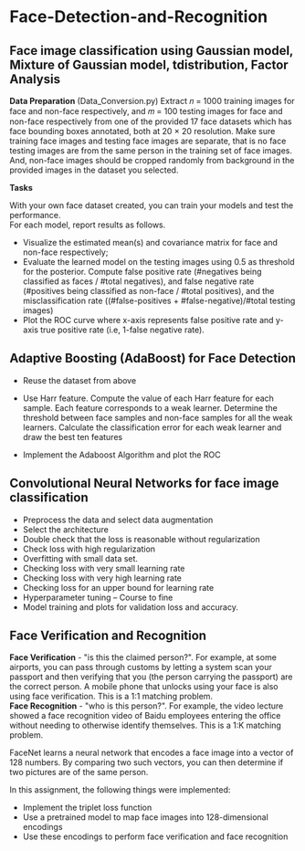 # Face-Detection-and-Recognition

## Face image classification using Gaussian model, Mixture of Gaussian model, tdistribution, Factor Analysis

__Data Preparation__  (Data_Conversion.py)
Extract 𝑛 = 1000 training images for face and non-face respectively, and 𝑚 = 100 testing images for face and non-face respectively from one of the provided 17 face datasets which has face bounding boxes
annotated, both at 20 × 20 resolution. Make sure training face images and testing face images are separate, that is no face testing images are from the same person in the training set of face
images. And, non-face images should be cropped randomly from background in the provided images in the dataset you selected.

__Tasks__  

With your own face dataset created, you can train your models and test the performance.  
For each model, report results as follows.  
* Visualize the estimated mean(s) and covariance matrix for face and non-face
respectively; 
* Evaluate the learned model on the testing images using 0.5 as threshold for the posterior.
Compute false positive rate (#negatives being classified as faces / #total negatives), and
false negative rate (#positives being classified as non-face / #total positives), and the
misclassification rate ((#false-positives + #false-negative)/#total testing images)
* Plot the ROC curve where x-axis represents false positive rate and y-axis true positive
rate (i.e, 1-false negative rate). 

## Adaptive Boosting (AdaBoost) for Face Detection
  
* Reuse the dataset from above  

* Use Harr feature. Compute the value of each Harr feature for each sample. Each feature corresponds to a weak learner. Determine the threshold between face samples and non-face samples for all the weak learners.
Calculate the classification error for each weak learner and draw the best ten features  

* Implement the Adaboost Algorithm and plot the ROC

## Convolutional Neural Networks for face image classification

* Preprocess the data and select data augmentation
* Select the architecture
* Double check that the loss is reasonable without regularization
* Check loss with high regularization
* Overfitting with small data set.
*	Checking loss with very small learning rate
*	Checking loss with very high learning rate
*	Checking loss for an upper bound for learning rate
*	Hyperparameter tuning – Course to fine
*	Model training and plots for validation loss and accuracy.

## Face Verification and Recognition

__Face Verification__ - "is this the claimed person?". For example, at some airports, you can pass through customs by letting a system scan your passport and then verifying that you (the person carrying the passport) are the correct person. A mobile phone that unlocks using your face is also using face verification. This is a 1:1 matching problem.  
__Face Recognition__ - "who is this person?". For example, the video lecture showed a face recognition video of Baidu employees entering the office without needing to otherwise identify themselves. This is a 1:K matching problem.  

FaceNet learns a neural network that encodes a face image into a vector of 128 numbers. By comparing two such vectors, you can then determine if two pictures are of the same person.

In this assignment, the following things were implemented:  

* Implement the triplet loss function
* Use a pretrained model to map face images into 128-dimensional encodings
* Use these encodings to perform face verification and face recognition

